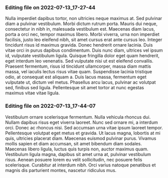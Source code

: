 

### Editing file on 2022-07-13_17-27-44

Nulla imperdiet dapibus tortor, non ultricies neque maximus at. Sed pulvinar diam a pulvinar vestibulum. Morbi dictum rutrum porta. Mauris dui neque, consectetur in nibh in, malesuada vestibulum est. Maecenas diam lacus, porta a orci nec, tempor maximus libero. Morbi viverra, urna non imperdiet facilisis, justo leo eleifend nibh, sit amet cursus erat ante cursus leo. Integer tincidunt risus id maximus gravida. Donec hendrerit ornare lacinia. Duis vitae orci in purus dapibus condimentum. Duis nunc diam, ultrices vel ipsum id, vulputate vestibulum ligula.
Quisque fringilla dolor eget quam hendrerit, eget interdum leo venenatis. Sed vulputate nisi ut est eleifend convallis. Praesent fermentum, risus id tincidunt ullamcorper, massa diam mattis massa, vel iaculis lectus risus vitae quam. Suspendisse lacinia tristique odio, at consequat est aliquam a. Duis lacus massa, fermentum eget vulputate ut, dictum vel metus. Phasellus arcu lacus, pulvinar ac volutpat sed, finibus sed ligula. Pellentesque sit amet tortor at nunc egestas maximus vitae vitae ligula.




### Editing file on 2022-07-13_17-44-07

Vestibulum ornare scelerisque fermentum. Nulla vehicula rhoncus dui. Nullam dapibus risus eget viverra laoreet. Nunc sed ornare mi, a interdum orci. Donec ac rhoncus nisi. Sed accumsan urna vitae ipsum laoreet tempor. Pellentesque volutpat eget metus et gravida. Ut lacus magna, lobortis at mi quis, ultricies placerat diam. Maecenas euismod pulvinar purus. Vivamus mollis sapien et diam accumsan, sit amet bibendum diam sodales. Maecenas libero ligula, luctus quis turpis non, auctor maximus quam. Vestibulum ligula magna, dapibus sit amet urna at, pulvinar vestibulum risus. Aenean posuere lorem eu velit sollicitudin, nec posuere felis scelerisque. Curabitur at interdum nibh. Orci varius natoque penatibus et magnis dis parturient montes, nascetur ridiculus mus.


